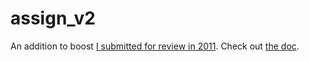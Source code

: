 # assign_v2
An addition to boost [I submitted for review in 2011](https://lists.boost.org/boost-announce/2011/06/0315.php).
Check out [the doc](https://htmlpreview.github.io/?https://github.com/rogard/assign_v2/blob/main/libs/assign/v2/doc/html/index.html).
